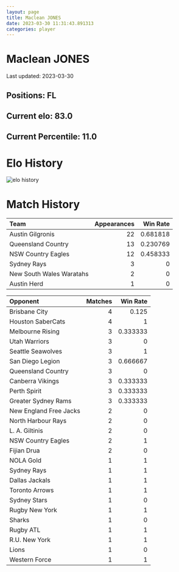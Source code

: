 ```yaml
---  
layout: page  
title: Maclean JONES  
date: 2023-03-30 11:31:43.891313  
categories: player  
---
```

# Maclean JONES


Last updated: 2023-03-30
## Positions: FL

## Current elo: 83.0

## Current Percentile: 11.0

# Elo History


![elo history](history_MacleanJONES.png)
# Match History


| Team                     |   Appearances |   Win Rate |
|:-------------------------|--------------:|-----------:|
| Austin Gilgronis         |            22 |   0.681818 |
| Queensland Country       |            13 |   0.230769 |
| NSW Country Eagles       |            12 |   0.458333 |
| Sydney Rays              |             3 |   0        |
| New South Wales Waratahs |             2 |   0        |
| Austin Herd              |             1 |   0        |

| Opponent               |   Matches |   Win Rate |
|:-----------------------|----------:|-----------:|
| Brisbane City          |         4 |   0.125    |
| Houston SaberCats      |         4 |   1        |
| Melbourne Rising       |         3 |   0.333333 |
| Utah Warriors          |         3 |   0        |
| Seattle Seawolves      |         3 |   1        |
| San Diego Legion       |         3 |   0.666667 |
| Queensland Country     |         3 |   0        |
| Canberra Vikings       |         3 |   0.333333 |
| Perth Spirit           |         3 |   0.333333 |
| Greater Sydney Rams    |         3 |   0.333333 |
| New England Free Jacks |         2 |   0        |
| North Harbour Rays     |         2 |   0        |
| L. A. Giltinis         |         2 |   0        |
| NSW Country Eagles     |         2 |   1        |
| Fijian Drua            |         2 |   0        |
| NOLA Gold              |         1 |   1        |
| Sydney Rays            |         1 |   1        |
| Dallas Jackals         |         1 |   1        |
| Toronto Arrows         |         1 |   1        |
| Sydney Stars           |         1 |   0        |
| Rugby New York         |         1 |   1        |
| Sharks                 |         1 |   0        |
| Rugby ATL              |         1 |   1        |
| R.U. New York          |         1 |   1        |
| Lions                  |         1 |   0        |
| Western Force          |         1 |   1        |